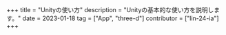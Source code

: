 +++
title = "Unityの使い方"
description = "Unityの基本的な使い方を説明します。"
date = 2023-01-18
tag = ["App", "three-d"]
contributor = ["lin-24-ia"]
+++
